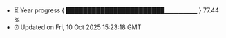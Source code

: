- ⏳ Year progress { ███████████████████████▁▁▁▁▁▁▁ } 77.44 %
- ⏰ Updated on Fri, 10 Oct 2025 15:23:18 GMT

